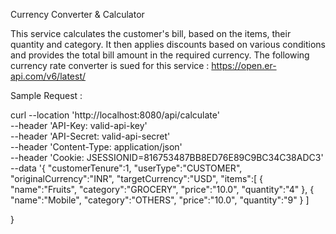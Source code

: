 Currency Converter & Calculator

This service calculates the customer's bill, based on the items, their quantity and category.
It then applies discounts based on various conditions and provides the total bill amount in the required currency.
The following currency rate converter is sued for this service : https://open.er-api.com/v6/latest/

Sample Request :

curl --location 'http://localhost:8080/api/calculate' \
--header 'API-Key: valid-api-key' \
--header 'API-Secret: valid-api-secret' \
--header 'Content-Type: application/json' \
--header 'Cookie: JSESSIONID=816753487BB8ED76E89C9BC34C38ADC3' \
--data '{
"customerTenure":1,
"userType":"CUSTOMER",
"originalCurrency":"INR",
"targetCurrency":"USD",
"items":[
{
"name":"Fruits",
"category":"GROCERY",
"price":"10.0",
"quantity":"4"
},
{
"name":"Mobile",
"category":"OTHERS",
"price":"10.0",
"quantity":"9"
}
]

}
